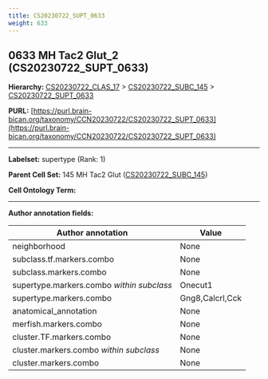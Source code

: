 ```yaml
---
title: CS20230722_SUPT_0633
weight: 633
---
```

## 0633 MH Tac2 Glut_2 (CS20230722_SUPT_0633)
<b>Hierarchy: </b>
[CS20230722_CLAS_17](../CS20230722_CLAS_17) >
[CS20230722_SUBC_145](../CS20230722_SUBC_145) >
[CS20230722_SUPT_0633](../CS20230722_SUPT_0633)

**PURL:** [https://purl.brain-bican.org/taxonomy/CCN20230722/CS20230722_SUPT_0633](https://purl.brain-bican.org/taxonomy/CCN20230722/CS20230722_SUPT_0633)

---


**Labelset:** supertype (Rank: 1)

**Parent Cell Set:** 145 MH Tac2 Glut ([CS20230722_SUBC_145](../CS20230722_SUBC_145))



**Cell Ontology Term:** 

[MARKER GENES.]: #


---

[TRANSFERRED ANNOTATIONS.]: #


[AUTHOR ANNOTATION FIELDS.]: #


**Author annotation fields:**

| Author annotation | Value |
|-------------------|-------|
|neighborhood|None|
|subclass.tf.markers.combo|None|
|subclass.markers.combo|None|
|supertype.markers.combo _within subclass_|Onecut1|
|supertype.markers.combo|Gng8,Calcrl,Cck|
|anatomical_annotation|None|
|merfish.markers.combo|None|
|cluster.TF.markers.combo|None|
|cluster.markers.combo _within subclass_|None|
|cluster.markers.combo|None|

